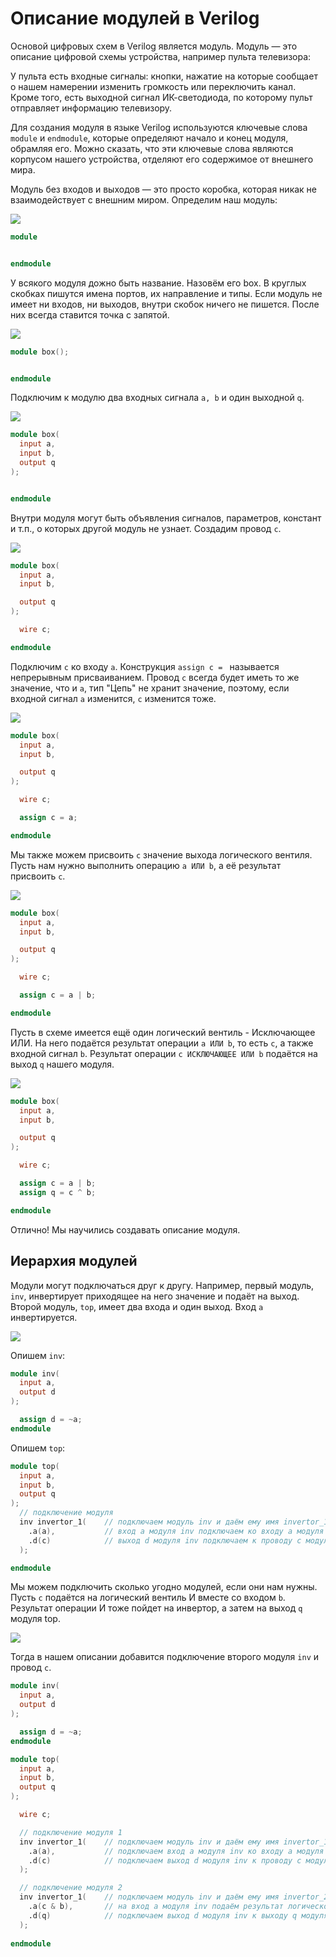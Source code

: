 # Описание модулей в Verilog

Основой цифровых схем в Verilog является модуль. Модуль — это описание цифровой схемы устройства, например пульта телевизора:

У пульта есть входные сигналы: кнопки, нажатие на которые сообщает о нашем намерении изменить громкость или переключить канал. Кроме того, есть выходной сигнал ИК-светодиода, по которому пульт отправляет информацию телевизору.

Для создания модуля в языке Verilog используются ключевые слова `module` и `endmodule`, которые определяют начало и конец модуля, обрамляя его. Можно сказать, что эти ключевые слова являются корпусом нашего устройства, отделяют его содержимое от внешнего мира.

Модуль без входов и выходов — это просто коробка, которая никак не взаимодействует с внешним миром. Определим наш модуль:

![](../../../technical/Labs/Pic/module_1.png)

```verilog
module 


endmodule

```

У всякого модуля дожно быть название. Назовём его box. В круглых скобках пишутся имена портов, их направление и типы. Если модуль не имеет ни входов, ни выходов, внутри скобок ничего не пишется. После них всегда ставится точка с запятой.

![](../../../technical/Labs/Pic/module_2.png)

```verilog
module box();


endmodule

```

Подключим к модулю два входных сигнала `a, b`  и один выходной `q`.

![](../../../technical/Labs/Pic/module_3.png)

```verilog
module box(
  input a,
  input b,
  output q
);


endmodule

```
Внутри модуля могут быть объявления сигналов, параметров, констант и т.п., о которых другой модуль не узнает.  Создадим провод `c`.

![](../../../technical/Labs/Pic/module_4.png)

```verilog
module box(
  input a,
  input b,

  output q
);

  wire c;

endmodule

```

Подключим `c` ко входу `a`. Конструкция `assign c = ` называется непрерывным присваиванием. Провод `c` всегда будет иметь то же значение, что и `a`, тип "Цепь" не хранит значение, поэтому, если входной сигнал `a` изменится, `с` изменится тоже.

![](../../../technical/Labs/Pic/module_5.png)

```verilog
module box(
  input a,
  input b,

  output q
);

  wire c;

  assign c = a;

endmodule

```

Мы также можем присвоить `с` значение выхода логического вентиля. Пусть нам нужно выполнить операцию `a ИЛИ b`, а её результат присвоить `c`. 

![](../../../technical/Labs/Pic/module_6.png)

```verilog
module box(
  input a,
  input b,

  output q
);

  wire c;

  assign c = a | b;

endmodule
```


Пусть в схеме имеется ещё один логический вентиль - Исключающее ИЛИ. На него подаётся результат операции `a ИЛИ b`, то есть `c`, а также входной сигнал `b`. Результат операции `c ИСКЛЮЧАЮЩЕЕ ИЛИ b` подаётся на выход `q` нашего модуля. 

![](../../../technical/Labs/Pic/module_7.png)

```verilog
module box(
  input a,
  input b,

  output q
);

  wire c;

  assign c = a | b;
  assign q = c ^ b;

endmodule
```
Отлично! Мы научились создавать описание модуля.
<br>

## Иерархия модулей

Модули могут подключаться друг к другу. Например, первый модуль, `inv`, инвертирует приходящее на него значение и подаёт на выход. Второй модуль, `top`, имеет два входа и один выход. Вход `а` инвертируется.

![](../../../technical/Labs/Pic/module_8.png)

Опишем `inv`:

```verilog
module inv(
  input a,
  output d
);

  assign d = ~a;
endmodule

```
Опишем `top`:

```verilog
module top(
  input a,
  input b,
  output q
);
  // подключение модуля
  inv invertor_1(    // подключаем модуль inv и даём ему имя invertor_1
    .a(a),           // вход а модуля inv подключаем ко входу a модуля top
    .d(c)            // выход d модуля inv подключаем к проводу с модуля top
  );

endmodule
```

Мы можем подключить сколько угодно модулей, если они нам нужны. Пусть `c` подаётся на логический вентиль И вместе со входом `b`. Результат операции И тоже пойдет на инвертор, а затем на выход `q` модуля top.

![](../../../technical/Labs/Pic/module_9.png)

Тогда в нашем описании добавится подключение второго модуля `inv` и провод `c`.

```verilog
module inv(
  input a,
  output d
);

  assign d = ~a;
endmodule

```

```verilog
module top(
  input a,
  input b,
  output q
);

  wire c;

  // подключение модуля 1
  inv invertor_1(    // подключаем модуль inv и даём ему имя invertor_1
    .a(a),           // подключаем вход а модуля inv ко входу a модуля top
    .d(c)            // подключаем выход d модуля inv к проводу с модуля top
  );

  // подключение модуля 2
  inv invertor_1(    // подключаем модуль inv и даём ему имя invertor_2
    .a(c & b),       // на вход а модуля inv подаём результат логической операции с ИЛИ b
    .d(q)            // подключаем выход d модуля inv к выходу q модуля top
  );
  
endmodule
```


